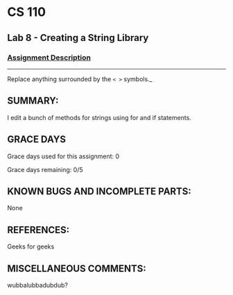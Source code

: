 # CS 110
## Lab 8 - Creating a String Library

### [Assignment Description](https://docs.google.com/document/d/1y_jvdf4tiNYyqNEkz-w9HXeigK8qQ45d-E4J1fvDBXk/edit?usp=sharing)

***

Replace anything surrounded by the `< >` symbols._

## SUMMARY:
I edit a bunch of methods for strings using for and if statements. 
## GRACE DAYS
Grace days used for this assignment: 0

Grace days remaining: 0/5

## KNOWN BUGS AND INCOMPLETE PARTS:
None
## REFERENCES:
Geeks for geeks
## MISCELLANEOUS COMMENTS:
wubbalubbadubdub?